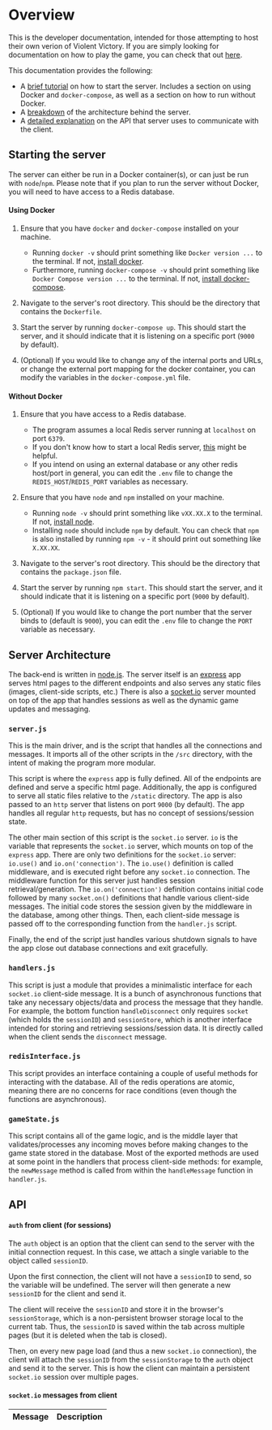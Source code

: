 # Overview

This is the developer documentation, intended for those attempting to host their own verion of Violent Victory. If you are simply looking for documentation on how to play the game, you can check that out [here](../User).

This documentation provides the following:

- A [brief tutorial](#starting-the-server) on how to start the server. Includes a section on using Docker and `docker-compose`, as well as a section on how to run without Docker.
- A [breakdown](#server-architecture) of the architecture behind the server.
- A [detailed explanation](#api) on the API that server uses to communicate with the client.

## Starting the server

The server can either be run in a Docker container(s), or can just be run with `node`/`npm`. Please note that if you plan to run the server without Docker, you will need to have access to a Redis database.

#### Using Docker

1. Ensure that you have `docker` and `docker-compose` installed on your machine.
    - Running `docker -v` should print something like `Docker version ...` to the terminal. If not, [install docker](https://docs.docker.com/engine/install/).
    - Furthermore, running `docker-compose -v` should print something like `Docker Compose version ...` to the terminal. If not, [install docker-compose](https://docs.docker.com/compose/install/).

2. Navigate to the server's root directory. This should be the directory that contains the `Dockerfile`.

3. Start the server by running `docker-compose up`. This should start the server, and it should indicate that it is listening on a specific port (`9000` by default).

4. (Optional) If you would like to change any of the internal ports and URLs, or change the external port mapping for the docker container, you can modify the variables in the `docker-compose.yml` file.

#### Without Docker

1. Ensure that you have access to a Redis database.
    - The program assumes a local Redis server running at `localhost` on port `6379`.
    - If you don't know how to start a local Redis server, [this](https://redis.io/docs/latest/operate/oss_and_stack/install/install-redis/) might be helpful.
    - If you intend on using an external database or any other redis host/port in general, you can edit the `.env` file to change the `REDIS_HOST`/`REDIS_PORT` variables as necessary.

2. Ensure that you have `node` and `npm` installed on your machine.
    - Running `node -v` should print something like `vXX.XX.X` to the terminal. If not, [install node](https://nodejs.org/en/download/package-manager).
    - Installing `node` should include `npm` by default. You can check that `npm` is also installed by running `npm -v` - it should print out something like `X.XX.XX`.

3. Navigate to the server's root directory. This should be the directory that contains the `package.json` file.

4. Start the server by running `npm start`. This should start the server, and it should indicate that it is listening on a specific port (`9000` by default).

5. (Optional) If you would like to change the port number that the server binds to (default is `9000`), you can edit the `.env` file to change the `PORT` variable as necessary.

## Server Architecture

The back-end is written in [node.js](https://nodejs.org/en). The server itself is an [express](https://expressjs.com/) app serves html pages to the different endpoints and also serves any static files (images, client-side scripts, etc.) There is also a [socket.io](https://socket.io/) server mounted on top of the app that handles sessions as well as the dynamic game updates and messaging.

### `server.js`

This is the main driver, and is the script that handles all the connections and messages. It imports all of the other scripts in the `/src` directory, with the intent of making the program more modular.

This script is where the `express` app is fully defined. All of the endpoints are defined and serve a specific html page. Additionally, the app is configured to serve all static files relative to the `/static` directory. The app is also passed to an `http` server that listens on port `9000` (by default). The app handles all regular `http` requests, but has no concept of sessions/session state.

The other main section of this script is the `socket.io` server. `io` is the variable that represents the `socket.io` server, which mounts on top of the `express` app. There are only two definitions for the `socket.io` server: `io.use()` and `io.on('connection')`. The `io.use()` definition is called middleware, and is executed right before any `socket.io` connection. The middleware function for this server just handles session retrieval/generation. The `io.on('connection')` definition contains initial code followed by many `socket.on()` definitions that handle various client-side messages. The initial code stores the session given by the middleware in the database, among other things. Then, each client-side message is passed off to the corresponding function from the `handler.js` script.

Finally, the end of the script just handles various shutdown signals to have the app close out database connections and exit gracefully.

### `handlers.js`

This script is just a module that provides a minimalistic interface for each `socket.io` client-side message. It is a bunch of asynchronous functions that take any necessary objects/data and process the message that they handle. For example, the bottom function `handleDisconnect` only requires `socket` (which holds the `sessionID`) and `sessionStore`, which is another interface intended for storing and retrieving sessions/session data. It is directly called when the client sends the `disconnect` message.

### `redisInterface.js`

This script provides an interface containing a couple of useful methods for interacting with the database. All of the redis operations are atomic, meaning there are no concerns for race conditions (even though the functions are asynchronous).

### `gameState.js`

This script contains all of the game logic, and is the middle layer that validates/processes any incoming moves before making changes to the game state stored in the database. Most of the exported methods are used at some point in the handlers that process client-side methods: for example, the `newMessage` method is called from within the `handleMessage` function in `handler.js`.

## API

#### `auth` from client (for sessions)

The `auth` object is an option that the client can send to the server with the initial connection request. In this case, we attach a single variable to the object called `sessionID`.

Upon the first connection, the client will not have a `sessionID` to send, so the variable will be undefined. The server will then generate a new `sessionID` for the client and send it.

The client will receive the `sessionID` and store it in the browser's `sessionStorage`, which is a non-persistent browser storage local to the current tab. Thus, the `sessionID` is saved within the tab across multiple pages (but it is deleted when the tab is closed).

Then, on every new page load (and thus a new `socket.io` connection), the client will attach the `sessionID` from the `sessionStorage` to the `auth` object and send it to the server. This is how the client can maintain a persistent `socket.io` session over multiple pages.

#### `socket.io` messages from client

| Message | Description |
| :-----: | ----------- |